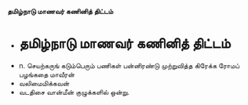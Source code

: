 **தமிழ்நாடு மாணவர் கணினித் திட்டம்**
- # தமிழ்நாடு மாணவர் கணினித் திட்டம்
- n. செயற்கருங் கடும்பெரும் பணிகள் பன்னிரண்டு முற்றுவித்த கிரேக்க ரோமப் பழங்கதை மாவீரன்
- வலிமைமிக்கவன்
- வடதிசை வான்மீன் குழுக்களில் ஒன்று.

